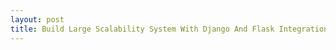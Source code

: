 ```yaml
---
layout: post
title: Build Large Scalability System With Django And Flask Integration
---
```


<script async class="speakerdeck-embed" data-id="49ff91641abe46e594d5fb4323cb85a0" data-ratio="1.77777777777778" src="//speakerdeck.com/assets/embed.js"></script>

